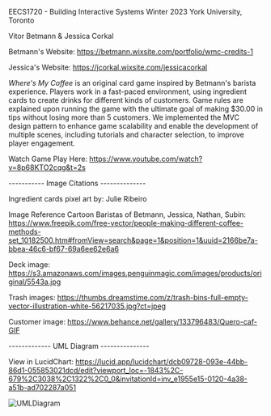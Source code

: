 EECS1720 - Building Interactive Systems Winter 2023 York University, Toronto

Vitor Betmann & Jessica Corkal

Betmann's Website: https://betmann.wixsite.com/portfolio/wmc-credits-1

Jessica's Website: https://jcorkal.wixsite.com/jessicacorkal

_Where's My Coffee_ is an original card game inspired by Betmann's barista experience. Players work in a fast-paced environment, using ingredient cards to create drinks for different kinds of customers. Game rules are explained upon running the game with the ultimate goal of making $30.00 in tips without losing more than 5 customers. We implemented the MVC design pattern to enhance game scalability and enable the development of multiple scenes, including tutorials and character selection, to improve player engagement.

Watch Game Play Here: https://www.youtube.com/watch?v=8p68KTO2cqg&t=2s

----------- Image Citations --------------

Ingredient cards pixel art by: Julie Ribeiro

Image Reference Cartoon Baristas of Betmann, Jessica, Nathan, Subin: https://www.freepik.com/free-vector/people-making-different-coffee-methods-set_10182500.htm#fromView=search&page=1&position=1&uuid=2166be7a-bbea-46c6-bf67-69a6ee62e6a6

Deck image: https://s3.amazonaws.com/images.penguinmagic.com/images/products/original/5543a.jpg

Trash images: https://thumbs.dreamstime.com/z/trash-bins-full-empty-vector-illustration-white-56217035.jpg?ct=jpeg

Customer image: https://www.behance.net/gallery/133796483/Quero-caf-GIF

------------- UML Diagram ---------------

View in LucidChart: https://lucid.app/lucidchart/dcb09728-093e-44bb-86d1-055853021dcd/edit?viewport_loc=-1843%2C-679%2C3038%2C1322%2C0_0&invitationId=inv_e1955e15-0120-4a38-a51b-ad702287a051

![UMLDiagram](https://github.com/user-attachments/assets/284a7032-879a-41df-a076-b296d1ba6d9c)



